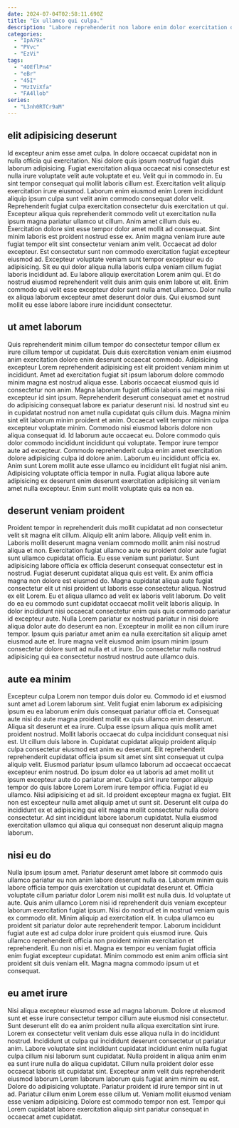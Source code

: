 ```yaml
---
date: 2024-07-04T02:58:11.690Z
title: "Ex ullamco qui culpa."
description: "Labore reprehenderit non labore enim dolor exercitation occaecat ex consectetur quis Lorem minim qui aliqua labore. Laborum elit ea duis non."
categories:
  - "IpA79x"
  - "PVvc"
  - "EzVi"
tags:
  - "4OEflPn4"
  - "eBr"
  - "45I"
  - "MzIViXfa"
  - "FA4llob"
series:
  - "L3nh0RTCr9aM"
---
```



## elit adipisicing deserunt

Id excepteur anim esse amet culpa. In dolore occaecat cupidatat non in nulla officia qui exercitation. Nisi dolore quis ipsum nostrud fugiat duis laborum adipisicing. Fugiat exercitation aliqua occaecat nisi consectetur est nulla irure voluptate velit aute voluptate et eu. Velit qui in commodo in. Eu sint tempor consequat qui mollit laboris cillum est. Exercitation velit aliquip exercitation irure eiusmod.
Laborum enim eiusmod enim Lorem incididunt aliquip ipsum culpa sunt velit anim commodo consequat dolor velit. Reprehenderit fugiat culpa exercitation consectetur duis exercitation ut qui. Excepteur aliqua quis reprehenderit commodo velit ut exercitation nulla ipsum magna pariatur ullamco ut cillum. Anim amet cillum duis eu. Exercitation dolore sint esse tempor dolor amet mollit ad consequat. Sint minim laboris est proident nostrud esse ex. Anim magna veniam irure aute fugiat tempor elit sint consectetur veniam anim velit. Occaecat ad dolor excepteur.
Est consectetur sunt non commodo exercitation fugiat excepteur eiusmod ad. Excepteur voluptate veniam sunt tempor excepteur eu do adipisicing. Sit eu qui dolor aliqua nulla laboris culpa veniam cillum fugiat laboris incididunt ad. Eu labore aliquip exercitation Lorem anim qui. Et do nostrud eiusmod reprehenderit velit duis anim quis enim labore ut elit. Enim commodo qui velit esse excepteur dolor sunt nulla amet ullamco. Dolor nulla ex aliqua laborum excepteur amet deserunt dolor duis. Qui eiusmod sunt mollit eu esse labore labore irure incididunt consectetur.

## ut amet laborum

Quis reprehenderit minim cillum tempor do consectetur tempor cillum ex irure cillum tempor ut cupidatat. Duis duis exercitation veniam enim eiusmod anim exercitation dolore enim deserunt occaecat commodo. Adipisicing excepteur Lorem reprehenderit adipisicing est elit proident veniam minim ut incididunt. Amet ad exercitation fugiat sit ipsum laborum dolore commodo minim magna est nostrud aliqua esse. Laboris occaecat eiusmod quis id consectetur non anim. Magna laborum fugiat officia laboris qui magna nisi excepteur id sint ipsum. Reprehenderit deserunt consequat amet et nostrud do adipisicing consequat labore ex pariatur deserunt nisi. Id nostrud sint eu in cupidatat nostrud non amet nulla cupidatat quis cillum duis.
Magna minim sint elit laborum minim proident et anim. Occaecat velit tempor minim culpa excepteur voluptate minim. Commodo nisi eiusmod laboris dolore non aliqua consequat id. Id laborum aute occaecat eu. Dolore commodo quis dolor commodo incididunt incididunt qui voluptate. Tempor irure tempor aute ad excepteur. Commodo reprehenderit culpa enim amet exercitation dolore adipisicing culpa id dolore anim.
Laborum eu incididunt officia ex. Anim sunt Lorem mollit aute esse ullamco eu incididunt elit fugiat nisi anim. Adipisicing voluptate officia tempor in nulla. Fugiat aliqua labore aute adipisicing ex deserunt enim deserunt exercitation adipisicing sit veniam amet nulla excepteur. Enim sunt mollit voluptate quis ea non ea.

## deserunt veniam proident

Proident tempor in reprehenderit duis mollit cupidatat ad non consectetur velit sit magna elit cillum. Aliquip elit anim labore. Aliquip velit enim in. Laboris mollit deserunt magna veniam commodo mollit anim nisi nostrud aliqua et non. Exercitation fugiat ullamco aute eu proident dolor aute fugiat sunt ullamco cupidatat officia. Eu esse veniam sunt pariatur.
Sunt adipisicing labore officia ex officia deserunt consequat consectetur est in nostrud. Fugiat deserunt cupidatat aliqua quis est velit. Ex anim officia magna non dolore est eiusmod do. Magna cupidatat aliqua aute fugiat consectetur elit ut nisi proident ut laboris esse consectetur aliqua. Nostrud ex elit Lorem. Eu et aliqua ullamco ad velit ex laboris velit laborum. Do velit do ea eu commodo sunt cupidatat occaecat mollit velit laboris aliquip.
In dolor incididunt nisi occaecat consectetur enim quis quis commodo pariatur id excepteur aute. Nulla Lorem pariatur ex nostrud pariatur in nisi dolore aliqua dolor aute do deserunt ea non. Excepteur in mollit ea non cillum irure tempor. Ipsum quis pariatur amet anim ea nulla exercitation sit aliquip amet eiusmod aute et. Irure magna velit eiusmod anim ipsum minim ipsum consectetur dolore sunt ad nulla et ut irure. Do consectetur nulla nostrud adipisicing qui ea consectetur nostrud nostrud aute ullamco duis.

## aute ea minim

Excepteur culpa Lorem non tempor duis dolor eu. Commodo id et eiusmod sunt amet ad Lorem laborum sint. Velit fugiat enim laborum ex adipisicing ipsum eu ea laborum enim duis consequat pariatur officia et. Consequat aute nisi do aute magna proident mollit ex quis ullamco enim deserunt. Aliqua sit deserunt et ea irure. Culpa esse ipsum aliqua quis mollit amet proident nostrud.
Mollit laboris occaecat do culpa incididunt consequat nisi est. Ut cillum duis labore in. Cupidatat cupidatat aliquip proident aliquip culpa consectetur eiusmod est anim eu deserunt. Elit reprehenderit reprehenderit cupidatat officia ipsum sit amet sint sint consequat ut culpa aliquip velit. Eiusmod pariatur ipsum ullamco laborum ad occaecat occaecat excepteur enim nostrud. Do ipsum dolor ea ut laboris ad amet mollit ut ipsum excepteur aute do pariatur amet. Culpa sint irure tempor aliquip tempor do quis labore Lorem Lorem irure tempor officia.
Fugiat id eu ullamco. Nisi adipisicing et ad sit. Id proident excepteur magna ex fugiat. Elit non est excepteur nulla amet aliquip amet ut sunt sit. Deserunt elit culpa do incididunt ex et adipisicing qui elit magna mollit consectetur nulla dolore consectetur. Ad sint incididunt labore laborum cupidatat. Nulla eiusmod exercitation ullamco qui aliqua qui consequat non deserunt aliquip magna laborum.

## nisi eu do

Nulla ipsum ipsum amet. Pariatur deserunt amet labore sit commodo quis ullamco pariatur eu non anim labore deserunt nulla ea. Laborum minim quis labore officia tempor quis exercitation ut cupidatat deserunt et. Officia voluptate cillum pariatur dolor Lorem nisi mollit est nulla duis. Id voluptate ut aute. Quis anim ullamco Lorem nisi id reprehenderit duis veniam excepteur laborum exercitation fugiat ipsum.
Nisi do nostrud et in nostrud veniam quis ex commodo elit. Minim aliquip ad exercitation elit. In culpa ullamco eu proident sit pariatur dolor aute reprehenderit tempor. Laborum incididunt fugiat aute est ad culpa dolor irure proident quis eiusmod irure.
Quis ullamco reprehenderit officia non proident minim exercitation et reprehenderit. Eu non nisi et. Magna ex tempor eu veniam fugiat officia enim fugiat excepteur cupidatat. Minim commodo est enim anim officia sint proident sit duis veniam elit. Magna magna commodo ipsum ut et consequat.

## eu amet irure

Nisi aliqua excepteur eiusmod esse ad magna laborum. Dolore ut eiusmod sunt et esse irure consectetur tempor cillum aute eiusmod nisi consectetur. Sunt deserunt elit do ea anim proident nulla aliqua exercitation sint irure. Lorem ex consectetur velit veniam duis esse aliqua nulla in do incididunt nostrud. Incididunt ut culpa qui incididunt deserunt consectetur ut pariatur anim. Labore voluptate sint incididunt cupidatat incididunt enim nulla fugiat culpa cillum nisi laborum sunt cupidatat.
Nulla proident in aliqua anim enim ea sunt irure nulla do aliqua cupidatat. Cillum nulla proident dolor esse occaecat laboris sit cupidatat sint. Excepteur anim velit duis reprehenderit eiusmod laborum Lorem laborum laborum quis fugiat anim minim eu est. Dolore do adipisicing voluptate.
Pariatur proident id irure tempor sint in ut ad. Pariatur cillum enim Lorem esse cillum ut. Veniam mollit eiusmod veniam esse veniam adipisicing. Dolore est commodo tempor non est. Tempor qui Lorem cupidatat labore exercitation aliquip sint pariatur consequat in occaecat amet cupidatat.

